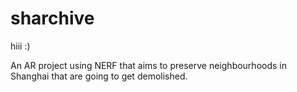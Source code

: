 # sharchive
hiii :)

An AR project using NERF that aims to preserve neighbourhoods in Shanghai that are going to get demolished.
